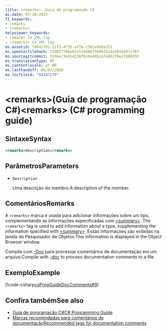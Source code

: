 ```yaml
---
title: <remarks> -Guia de programação C#
ms.date: 07/20/2015
f1_keywords:
- remarks
- <remarks>
helpviewer_keywords:
- remarks C# XML tag
- <remarks> C# XML tag
ms.assetid: f8641391-31f3-4735-af7a-c502a5b6a251
ms.openlocfilehash: 739027786e02e559d86f990bf614e261b497c76f
ms.sourcegitcommit: 33deec3e814238fb18a49b2a7e89278e27888291
ms.translationtype: MT
ms.contentlocale: pt-BR
ms.lasthandoff: 06/02/2020
ms.locfileid: "84287279"
---
```

# <a name="remarks-c-programming-guide"></a><span data-ttu-id="d0cfc-102">\<remarks>(Guia de programação C#)</span><span class="sxs-lookup"><span data-stu-id="d0cfc-102">\<remarks> (C# programming guide)</span></span>

## <a name="syntax"></a><span data-ttu-id="d0cfc-103">Sintaxe</span><span class="sxs-lookup"><span data-stu-id="d0cfc-103">Syntax</span></span>

```xml
<remarks>description</remarks>
```

## <a name="parameters"></a><span data-ttu-id="d0cfc-104">Parâmetros</span><span class="sxs-lookup"><span data-stu-id="d0cfc-104">Parameters</span></span>

- `Description`

  <span data-ttu-id="d0cfc-105">Uma descrição do membro.</span><span class="sxs-lookup"><span data-stu-id="d0cfc-105">A description of the member.</span></span>

## <a name="remarks"></a><span data-ttu-id="d0cfc-106">Comentários</span><span class="sxs-lookup"><span data-stu-id="d0cfc-106">Remarks</span></span>

<span data-ttu-id="d0cfc-107">A `<remarks>` marca é usada para adicionar informações sobre um tipo, complementando as informações especificadas com [\<summary>](./summary.md) .</span><span class="sxs-lookup"><span data-stu-id="d0cfc-107">The `<remarks>` tag is used to add information about a type, supplementing the information specified with [\<summary>](./summary.md).</span></span> <span data-ttu-id="d0cfc-108">Essas informações são exibidas na janela do Pesquisador de Objetos.</span><span class="sxs-lookup"><span data-stu-id="d0cfc-108">This information is displayed in the Object Browser window.</span></span>

<span data-ttu-id="d0cfc-109">Compile com [-Doc](../../language-reference/compiler-options/doc-compiler-option.md) para processar comentários de documentação em um arquivo.</span><span class="sxs-lookup"><span data-stu-id="d0cfc-109">Compile with [-doc](../../language-reference/compiler-options/doc-compiler-option.md) to process documentation comments to a file.</span></span>

## <a name="example"></a><span data-ttu-id="d0cfc-110">Exemplo</span><span class="sxs-lookup"><span data-stu-id="d0cfc-110">Example</span></span>

[!code-csharp[csProgGuideDocComments#9](~/samples/snippets/csharp/VS_Snippets_VBCSharp/csProgGuideDocComments/CS/DocComments.cs#9)]

## <a name="see-also"></a><span data-ttu-id="d0cfc-111">Confira também</span><span class="sxs-lookup"><span data-stu-id="d0cfc-111">See also</span></span>

- [<span data-ttu-id="d0cfc-112">Guia de programação C#</span><span class="sxs-lookup"><span data-stu-id="d0cfc-112">C# Programming Guide</span></span>](../index.md)
- [<span data-ttu-id="d0cfc-113">Marcas recomendadas para comentários de documentação</span><span class="sxs-lookup"><span data-stu-id="d0cfc-113">Recommended tags for documentation comments</span></span>](./recommended-tags-for-documentation-comments.md)
